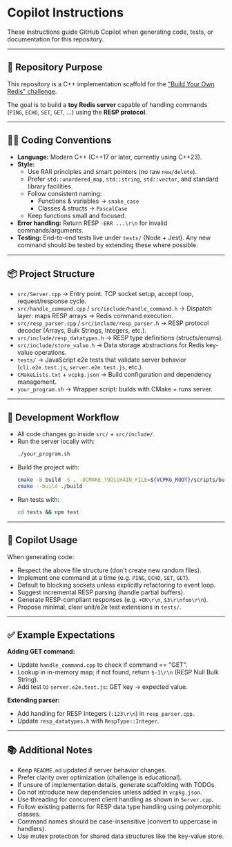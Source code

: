 # Copilot Instructions

These instructions guide GitHub Copilot when generating code, tests, or documentation for this repository.

---

## 📂 Repository Purpose
This repository is a C++ implementation scaffold for the ["Build Your Own Redis" challenge](https://codecrafters.io/challenges/redis).  

The goal is to build a **toy Redis server** capable of handling commands (`PING`, `ECHO`, `SET`, `GET`, …) using the **RESP protocol**.

---

## 🧑‍💻 Coding Conventions
- **Language:** Modern C++ (C++17 or later, currently using C++23).
- **Style:**
  - Use RAII principles and smart pointers (no raw `new/delete`).
  - Prefer `std::unordered_map`, `std::string`, `std::vector`, and standard library facilities.
  - Follow consistent naming:  
    - Functions & variables → `snake_case`  
    - Classes & structs → `PascalCase`  
  - Keep functions small and focused.
- **Error handling:** Return RESP `-ERR ...\r\n` for invalid commands/arguments.
- **Testing:** End-to-end tests live under `tests/` (Node + Jest). Any new command should be tested by extending these where possible.

---

## 📦 Project Structure
- `src/Server.cpp` → Entry point. TCP socket setup, accept loop, request/response cycle.
- `src/handle_command.cpp` / `src/include/handle_command.h` → Dispatch layer: maps RESP arrays → Redis command execution.
- `src/resp_parser.cpp` / `src/include/resp_parser.h` → RESP protocol decoder (Arrays, Bulk Strings, Integers, etc.).
- `src/include/resp_datatypes.h` → RESP type definitions (structs/enums).
- `src/include/store_value.h` → Data storage abstractions for Redis key-value operations.
- `tests/` → JavaScript e2e tests that validate server behavior (`cli.e2e.test.js`, `server.e2e.test.js`, etc.).
- `CMakeLists.txt` + `vcpkg.json` → Build configuration and dependency management.
- `your_program.sh` → Wrapper script: builds with CMake + runs server.

---

## 🔄 Development Workflow
- All code changes go inside `src/` + `src/include/`.
- Run the server locally with:
  ```bash
  ./your_program.sh
  ```
- Build the project with:
  ```bash
  cmake -B build -S . -DCMAKE_TOOLCHAIN_FILE=${VCPKG_ROOT}/scripts/buildsystems/vcpkg.cmake
  cmake --build ./build
  ```
- Run tests with:
  ```bash
  cd tests && npm test
  ```

---

## 🤖 Copilot Usage

When generating code:

- Respect the above file structure (don't create new random files).
- Implement one command at a time (e.g. `PING`, `ECHO`, `SET`, `GET`).
- Default to blocking sockets unless explicitly refactoring to event loop.
- Suggest incremental RESP parsing (handle partial buffers).
- Generate RESP-compliant responses (e.g. `+OK\r\n`, `$3\r\nfoo\r\n`).
- Propose minimal, clear unit/e2e test extensions in `tests/`.

---

## ✅ Example Expectations

**Adding GET command:**
- Update `handle_command.cpp` to check if command == "GET".
- Lookup in in-memory map; if not found, return `$-1\r\n` (RESP Null Bulk String).
- Add test to `server.e2e.test.js`: GET key → expected value.

**Extending parser:**
- Add handling for RESP Integers (`:123\r\n`) in `resp_parser.cpp`.
- Update `resp_datatypes.h` with `RespType::Integer`.

---

## 📚 Additional Notes

- Keep `README.md` updated if server behavior changes.
- Prefer clarity over optimization (challenge is educational).
- If unsure of implementation details, generate scaffolding with TODOs.
- Do not introduce new dependencies unless added in `vcpkg.json`.
- Use threading for concurrent client handling as shown in `Server.cpp`.
- Follow existing patterns for RESP data type handling using polymorphic classes.
- Command names should be case-insensitive (convert to uppercase in handlers).
- Use mutex protection for shared data structures like the key-value store.